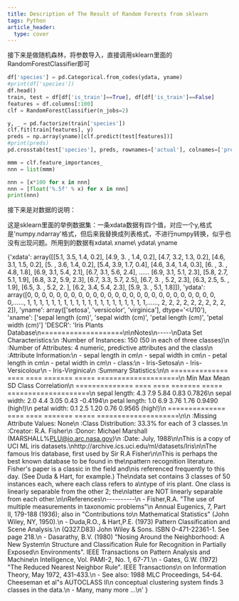 ```yaml
---
title: Description of The Result of Random Forests from sklearn
tags: Python 
article_header:
  type: cover
---
```




接下来是做随机森林，将参数导入，直接调用sklearn里面的RandomForestClassifier即可

```python
df['species'] = pd.Categorical.from_codes(ydata, yname)
#print(df['species'])
df.head()
train, test = df[df['is_train']==True], df[df['is_train']==False]
features = df.columns[:100]
clf = RandomForestClassifier(n_jobs=2)

y, _ = pd.factorize(train['species'])
clf.fit(train[features], y)
preds = np.array(yname)[clf.predict(test[features])]
#print(preds)
pd.crosstab(test['species'], preds, rownames=['actual'], colnames=['preds'])

mmm = clf.feature_importances_
nnn = list(mmm)

nnn = [x*100 for x in nnn]
nnn = [float('%.5f' % x) for x in nnn]
print(nnn)
```

接下来是对数据的说明：

这是sklearn里面的举例数据集：一条xdata数据有四个值，对应一个y,格式是'numpy.ndarray'格式，但后来我替换成列表格式，不进行numpy转换，似乎也没有出现问题。所用到的数据有xdata\ xname\ ydata\ yname

{'xdata': array([[5.1, 3.5, 1.4, 0.2],
       [4.9, 3. , 1.4, 0.2],
       [4.7, 3.2, 1.3, 0.2],
       [4.6, 3.1, 1.5, 0.2],
       [5. , 3.6, 1.4, 0.2],
       [5.4, 3.9, 1.7, 0.4],
       [4.6, 3.4, 1.4, 0.3],
       [6. , 3. , 4.8, 1.8],
       [6.9, 3.1, 5.4, 2.1],
       [6.7, 3.1, 5.6, 2.4],
        ......
       [6.9, 3.1, 5.1, 2.3],
       [5.8, 2.7, 5.1, 1.9],
       [6.8, 3.2, 5.9, 2.3],
       [6.7, 3.3, 5.7, 2.5],
       [6.7, 3. , 5.2, 2.3],
       [6.3, 2.5, 5. , 1.9],
       [6.5, 3. , 5.2, 2. ],
       [6.2, 3.4, 5.4, 2.3],
       [5.9, 3. , 5.1, 1.8]]),
 'ydata': array([0, 0, 0, 0, 0, 0, 0, 0, 0, 0, 0, 0, 0, 0, 0, 0, 0, 0, 0, 0, 0, 0,
       0, 0, 0, 0, 0,......, 1, 1, 1, 1, 1, 1, 1, 1, 1, 1,
       1, 1, 1, 1, 1, 1, 1, 1, 1, 1,......, 2, 2, 2, 2, 2, 2, 2, 2, 2, 2]),
 'yname': array(['setosa', 'versicolor', 'virginica'], dtype='<U10'), 
 'xname': ['sepal length (cm)', 'sepal width (cm)', 'petal length (cm)', 'petal width (cm)']
 'DESCR': 'Iris Plants Database\n====================\n\nNotes\n-----\nData Set Characteristics:\n    :Number of Instances: 150 (50 in each of three classes)\n    :Number of Attributes: 4 numeric, predictive attributes and the class\n    :Attribute Information:\n        - sepal length in cm\n        - sepal width in cm\n        - petal length in cm\n        - petal width in cm\n        - class:\n                - Iris-Setosa\n                - Iris-Versicolour\n                - Iris-Virginica\n    :Summary Statistics:\n\n    ============== ==== ==== ======= ===== ====================\n                    Min  Max   Mean    SD   Class Correlation\n    ============== ==== ==== ======= ===== ====================\n    sepal length:   4.3  7.9   5.84   0.83    0.7826\n    sepal width:    2.0  4.4   3.05   0.43   -0.4194\n    petal length:   1.0  6.9   3.76   1.76    0.9490  (high!)\n    petal width:    0.1  2.5   1.20  0.76     0.9565  (high!)\n    ============== ==== ==== ======= ===== ====================\n\n    :Missing Attribute Values: None\n    :Class Distribution: 33.3% for each of 3 classes.\n    :Creator: R.A. Fisher\n    :Donor: Michael Marshall (MARSHALL%PLU@io.arc.nasa.gov)\n    :Date: July, 1988\n\nThis is a copy of UCI ML iris datasets.\nhttp://archive.ics.uci.edu/ml/datasets/Iris\n\nThe famous Iris database, first used by Sir R.A Fisher\n\nThis is perhaps the best known database to be found in the\npattern recognition literature.  Fisher\'s paper is a classic in the field and\nis referenced frequently to this day.  (See Duda & Hart, for example.)  The\ndata set contains 3 classes of 50 instances each, where each class refers to a\ntype of iris plant.  One class is linearly separable from the other 2; the\nlatter are NOT linearly separable from each other.\n\nReferences\n----------\n   - Fisher,R.A. "The use of multiple measurements in taxonomic problems"\n     Annual Eugenics, 7, Part II, 179-188 (1936); also in "Contributions to\n     Mathematical Statistics" (John Wiley, NY, 1950).\n   - Duda,R.O., & Hart,P.E. (1973) Pattern Classification and Scene Analysis.\n     (Q327.D83) John Wiley & Sons.  ISBN 0-471-22361-1.  See page 218.\n   - Dasarathy, B.V. (1980) "Nosing Around the Neighborhood: A New System\n     Structure and Classification Rule for Recognition in Partially Exposed\n     Environments".  IEEE Transactions on Pattern Analysis and Machine\n     Intelligence, Vol. PAMI-2, No. 1, 67-71.\n   - Gates, G.W. (1972) "The Reduced Nearest Neighbor Rule".  IEEE Transactions\n     on Information Theory, May 1972, 431-433.\n   - See also: 1988 MLC Proceedings, 54-64.  Cheeseman et al"s AUTOCLASS II\n     conceptual clustering system finds 3 classes in the data.\n   - Many, many more ...\n' }



